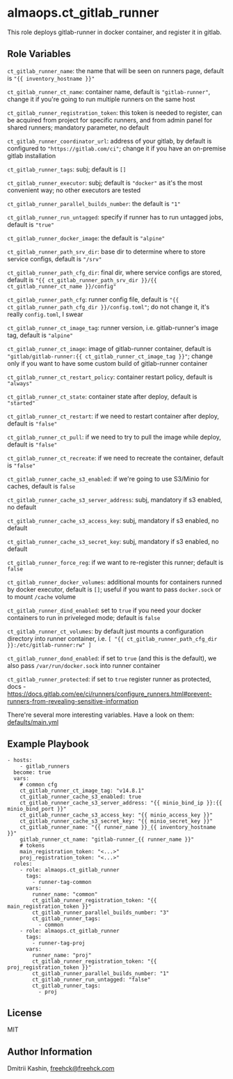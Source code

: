 almaops.ct_gitlab_runner
=========

This role deploys gitlab-runner in docker container, and register it in gitlab.

Role Variables
--------------
`ct_gitlab_runner_name`: the name that will be seen on runners page, default is `"{{ inventory_hostname }}"`

`ct_gitlab_runner_ct_name`: container name, default is `"gitlab-runner"`, change it if you're going to run multiple runners on the same host

`ct_gitlab_runner_registration_token`: this token is needed to register, can be acquired from project for specific runners, and from admin panel for shared runners; mandatory parameter, no default

`ct_gitlab_runner_coordinator_url`: address of your gitlab, by default is configured to `"https://gitlab.com/ci"`; change it if you have an on-premise gitlab installation

`ct_gitlab_runner_tags`: subj; default is `[]`

`ct_gitlab_runner_executor`: subj; default is `"docker"` as it's the most convenient way; no other executors are tested

`ct_gitlab_runner_parallel_builds_number`: the default is `"1"`

`ct_gitlab_runner_run_untagged`: specify if runner has to run untagged jobs, default is `"true"`

`ct_gitlab_runner_docker_image`: the default is `"alpine"`

`ct_gitlab_runner_path_srv_dir`: base dir to determine where to store service configs, default is `"/srv"`

`ct_gitlab_runner_path_cfg_dir`: final dir, where service configs are stored, default is `"{{ ct_gitlab_runner_path_srv_dir }}/{{ ct_gitlab_runner_ct_name }}/config"`

`ct_gitlab_runner_path_cfg`: runner config file, default is `"{{ ct_gitlab_runner_path_cfg_dir }}/config.toml"`; do not change it, it's really `config.toml`, I swear

`ct_gitlab_runner_ct_image_tag`: runner version, i.e. gitlab-runner's image tag, default is `"alpine"`

`ct_gitlab_runner_ct_image`: image of gitlab-runner container, default is `"gitlab/gitlab-runner:{{ ct_gitlab_runner_ct_image_tag }}"`; change only if you want to have some custom build of gitlab-runner container

`ct_gitlab_runner_ct_restart_policy`: container restart policy, default is `"always"`

`ct_gitlab_runner_ct_state`: container state after deploy, default is `"started"`

`ct_gitlab_runner_ct_restart`: if we need to restart container after deploy, default is `"false"`

`ct_gitlab_runner_ct_pull`: if we need to try to pull the image while deploy, default is `"false"`

`ct_gitlab_runner_ct_recreate`: if we need to recreate the container, default is `"false"`

`ct_gitlab_runner_cache_s3_enabled`: if we're going to use S3/Minio for caches, default is `false`

`ct_gitlab_runner_cache_s3_server_address`: subj, mandatory if s3 enabled, no default

`ct_gitlab_runner_cache_s3_access_key`: subj, mandatory if s3 enabled, no default

`ct_gitlab_runner_cache_s3_secret_key`: subj, mandatory if s3 enabled, no default

`ct_gitlab_runner_force_reg`: if we want to re-register this runner; default is `false`

`ct_gitlab_runner_docker_volumes`: additional mounts for containers runned by docker executor, default is `[]`; useful if you want to pass `docker.sock` or to mount `/cache` volume

`ct_gitlab_runner_dind_enabled`: set to `true` if you need your docker containers to run in priveleged mode; default is `false`

`ct_gitlab_runner_ct_volumes`: by default just mounts a configuration directory into runner container, i.e. `[ "{{ ct_gitlab_runner_path_cfg_dir }}:/etc/gitlab-runner:rw" ]`

`ct_gitlab_runner_dond_enabled`: if set to `true` (and this is the default), we also pass `/var/run/docker.sock` into runner container

`ct_gitlab_runner_protected`: if set to `true` register runner as protected, docs - https://docs.gitlab.com/ee/ci/runners/configure_runners.html#prevent-runners-from-revealing-sensitive-information

There're several more interesting variables. Have a look on them: [defaults/main.yml](defaults/main.yml)

Example Playbook
----------------

    - hosts:
        - gitlab_runners
      become: true
      vars:
	    # common cfg
	    ct_gitlab_runner_ct_image_tag: "v14.8.1"
        ct_gitlab_runner_cache_s3_enabled: true
        ct_gitlab_runner_cache_s3_server_address: "{{ minio_bind_ip }}:{{ minio_bind_port }}"
        ct_gitlab_runner_cache_s3_access_key: "{{ minio_access_key }}"
        ct_gitlab_runner_cache_s3_secret_key: "{{ minio_secret_key }}"
		ct_gitlab_runner_name: "{{ runner_name }}_{{ inventory_hostname }}"
		gitlab_runner_ct_name: "gitlab-runner_{{ runner_name }}"
		# tokens
		main_registration_token: "<...>"
		proj_registration_token: "<...>"
      roles:
        - role: almaops.ct_gitlab_runner
		  tags:
		    - runner-tag-common
		  vars:
		    runner_name: "common"
		    ct_gitlab_runner_registration_token: "{{ main_registration_token }}"
		    ct_gitlab_runner_parallel_builds_number: "3"
			ct_gitlab_runner_tags:
			  - common
        - role: almaops.ct_gitlab_runner
		  tags:
		    - runner-tag-proj
		  vars:
		    runner_name: "proj"
		    ct_gitlab_runner_registration_token: "{{ proj_registration_token }}"
		    ct_gitlab_runner_parallel_builds_number: "1"
			ct_gitlab_runner_run_untagged: "false"
			ct_gitlab_runner_tags:
			  - proj


License
-------
MIT

Author Information
------------------
Dmitrii Kashin, <freehck@freehck.com>
